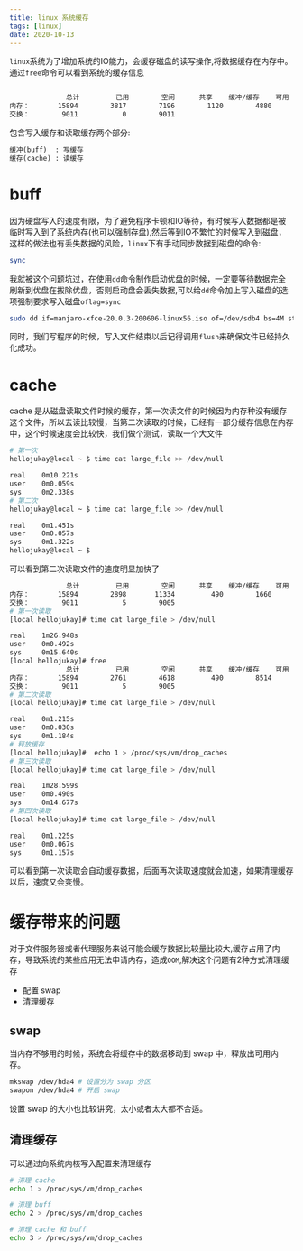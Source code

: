 ```yaml
---
title: linux 系统缓存
tags: [linux]
date: 2020-10-13
---
```

`linux`系统为了增加系统的IO能力，会缓存磁盘的读写操作,将数据缓存在内存中。通过`free`命令可以看到系统的缓存信息
```bash

              总计         已用        空闲      共享    缓冲/缓存    可用
内存：       15894        3817        7196        1120        4880       10747
交换：        9011           0        9011
```
包含写入缓存和读取缓存两个部分:
```txt
缓冲(buff)  : 写缓存
缓存(cache) : 读缓存
```

# buff
因为硬盘写入的速度有限，为了避免程序卡顿和IO等待，有时候写入数据都是被临时写入到了系统内存(也可以强制存盘),然后等到IO不繁忙的时候写入到磁盘，这样的做法也有丢失数据的风险，`linux`下有手动同步数据到磁盘的命令:
```bash
sync
```
我就被这个问题坑过，在使用`dd`命令制作启动优盘的时候，一定要等待数据完全刷新到优盘在拔除优盘，否则启动盘会丢失数据,可以给`dd`命令加上写入磁盘的选项强制要求写入磁盘`oflag=sync`
```bash
sudo dd if=manjaro-xfce-20.0.3-200606-linux56.iso of=/dev/sdb4 bs=4M status=progress oflag=sync
```
同时，我们写程序的时候，写入文件结束以后记得调用`flush`来确保文件已经持久化成功。

# cache
cache 是从磁盘读取文件时候的缓存，第一次读文件的时候因为内存种没有缓存这个文件，所以去读比较慢，当第二次读取的时候，已经有一部分缓存信息在内存中，这个时候速度会比较快，我们做个测试，读取一个大文件
```bash
# 第一次
hellojukay@local ~ $ time cat large_file >> /dev/null

real    0m10.221s
user    0m0.059s
sys     0m2.338s
# 第二次
hellojukay@local ~ $ time cat large_file >> /dev/null

real    0m1.451s
user    0m0.057s
sys     0m1.322s
hellojukay@local ~ $
```
可以看到第二次读取文件的速度明显加快了
```bash
              总计         已用        空闲      共享    缓冲/缓存    可用
内存：       15894        2898       11334         490        1660       12317
交换：        9011           5        9005
# 第一次读取
[local hellojukay]# time cat large_file > /dev/null

real    1m26.948s
user    0m0.492s
sys     0m15.640s
[local hellojukay]# free
              总计         已用        空闲      共享    缓冲/缓存    可用
内存：       15894        2761        4618         490        8514       12454
交换：        9011           5        9005
# 第二次读取
[local hellojukay]# time cat large_file > /dev/null

real    0m1.215s
user    0m0.030s
sys     0m1.184s
# 释放缓存
[local hellojukay]#  echo 1 > /proc/sys/vm/drop_caches
# 第三次读取
[local hellojukay]# time cat large_file > /dev/null

real    1m28.599s
user    0m0.490s
sys     0m14.677s
# 第四次读取
[local hellojukay]# time cat large_file > /dev/null

real    0m1.225s
user    0m0.067s
sys     0m1.157s
```
可以看到第一次读取会自动缓存数据，后面再次读取速度就会加速，如果清理缓存以后，速度又会变慢。

# 缓存带来的问题
对于文件服务器或者代理服务来说可能会缓存数据比较量比较大,缓存占用了内存，导致系统的某些应用无法申请内存，造成`OOM`,解决这个问题有2种方式清理缓存
* 配置 swap 
* 清理缓存

## swap
当内存不够用的时候，系统会将缓存中的数据移动到 swap 中，释放出可用内存。
```bash
mkswap /dev/hda4 # 设置分为 swap 分区
swapon /dev/hda4 # 开启 swap
```
设置 swap 的大小也比较讲究，太小或者太大都不合适。
## 清理缓存
可以通过向系统内核写入配置来清理缓存
```bash
# 清理 cache
echo 1 > /proc/sys/vm/drop_caches
```
```bash
# 清理 buff
echo 2 > /proc/sys/vm/drop_caches
```
```bash
# 清理 cache 和 buff
echo 3 > /proc/sys/vm/drop_caches
```
